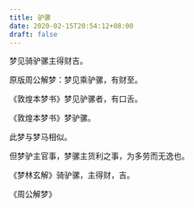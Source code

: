 ```yaml
---
title: 驴骡
date: 2020-02-15T20:54:12+08:00
draft: false
---
```


梦见骑驴骡主得财吉。

原版周公解梦：梦见乘驴骡，有财至。

《敦煌本梦书》梦见驴骡者，有口舌。

《敦煌本梦书》梦驴骡。

此梦与梦马相似。

但梦驴主官事，梦骡主货利之事，为多劳而无逸也。

《梦林玄解》骑驴骡，主得财，吉。

《周公解梦》